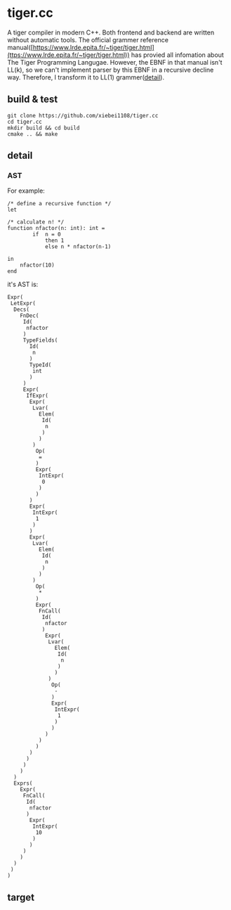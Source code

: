 # tiger.cc

A tiger compiler in modern C++. Both frontend and backend are written without automatic tools. The official grammer reference manual([https://www.lrde.epita.fr/~tiger/tiger.html](ttps://www.lrde.epita.fr/~tiger/tiger.html)) has provied all infomation about The Tiger Programming Langugae. However, the EBNF in that manual isn't LL(k), so we can't implement parser by this EBNF in a recursive decline way. Therefore, I transform it to LL(1) grammer([detail](./doc.md)).

## build & test
```
git clone https://github.com/xiebei1108/tiger.cc
cd tiger.cc
mkdir build && cd build
cmake .. && make
```

## detail

### AST
For example:
```
/* define a recursive function */
let

/* calculate n! */
function nfactor(n: int): int =
		if  n = 0 
			then 1
			else n * nfactor(n-1)

in
	nfactor(10)
end
```

it's AST is:

```
Expr(
 LetExpr(
  Decs(
    FnDec(
     Id(
      nfactor
     )
     TypeFields(
       Id(
        n
       )
       TypeId(
        int
       )
     )
     Expr(
      IfExpr(
       Expr(
        Lvar(
          Elem(
           Id(
            n
           )
          )
        )
         Op(
          =
         )
         Expr(
          IntExpr(
           0
          )
         )
       )
       Expr(
        IntExpr(
         1
        )
       )
       Expr(
        Lvar(
          Elem(
           Id(
            n
           )
          )
        )
         Op(
          *
         )
         Expr(
          FnCall(
           Id(
            nfactor
           )
            Expr(
             Lvar(
               Elem(
                Id(
                 n
                )
               )
             )
              Op(
               -
              )
              Expr(
               IntExpr(
                1
               )
              )
            )
          )
         )
       )
      )
     )
    )
  )
  Exprs(
    Expr(
     FnCall(
      Id(
       nfactor
      )
       Expr(
        IntExpr(
         10
        )
       )
     )
    )
  )
 )
)
```

## target

